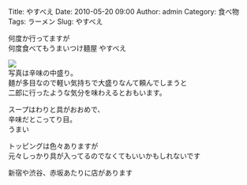 Title: やすべえ
Date: 2010-05-20 09:00
Author: admin
Category: 食べ物
Tags: ラーメン
Slug: やすべえ

何度か行ってますが  
何度食べてもうまいつけ麺屋 やすべえ

[![](http://farm4.static.flickr.com/3328/4614752141_6cfa26bd43_m.jpg)](http://www.flickr.com/photos/46200029@N06/4614752141/)  
写真は辛味の中盛り。  
麺が多目なので軽い気持ちで大盛りなんて頼んでしまうと  
二郎に行ったような気分を味わえるとおもいます。

スープはわりと具がおおめで、  
辛味だとこってり目。  
うまい

トッピングは色々ありますが  
元々しっかり具が入ってるのでなくてもいいかもしれないです

新宿や渋谷、赤坂あたりに店があります
